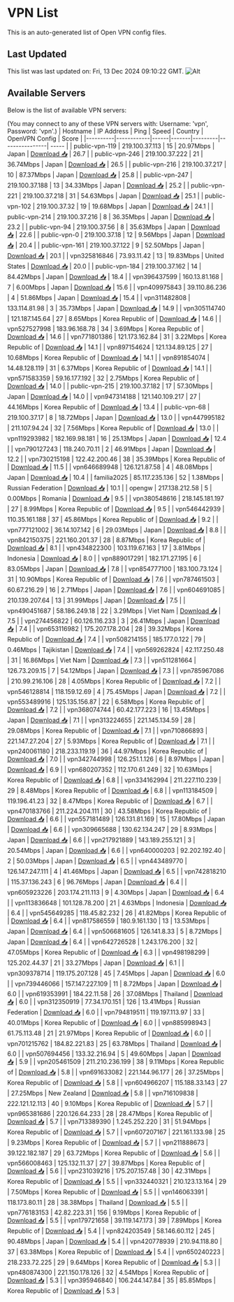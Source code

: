 # VPN List

This is an auto-generated list of Open VPN config files.

## Last Updated

This list was last updated on: Fri, 13 Dec 2024 09:10:22 GMT.
![Alt](https://repobeats.axiom.co/api/embed/186b98318ef1479477931607c1ad7d823f12451f.svg "Repobeats analytics image")

## Available Servers

Below is the list of available VPN servers:

(You may connect to any of these VPN servers with: Username: 'vpn', Password: 'vpn'.)
| Hostname | IP Address | Ping | Speed | Country | OpenVPN Config | Score |
|----------|------------|------|-------|---------|----------------| ----- |
| public-vpn-119 | 219.100.37.113 | 15 | 20.97Mbps | Japan | [Download 📥](./configs/server_0_JP.ovpn) | 26.7 |
| public-vpn-246 | 219.100.37.222 | 21 | 36.74Mbps | Japan | [Download 📥](./configs/server_1_JP.ovpn) | 26.5 |
| public-vpn-216 | 219.100.37.217 | 10 | 87.37Mbps | Japan | [Download 📥](./configs/server_2_JP.ovpn) | 25.8 |
| public-vpn-247 | 219.100.37.188 | 13 | 34.33Mbps | Japan | [Download 📥](./configs/server_3_JP.ovpn) | 25.2 |
| public-vpn-221 | 219.100.37.218 | 31 | 54.63Mbps | Japan | [Download 📥](./configs/server_4_JP.ovpn) | 25.1 |
| public-vpn-102 | 219.100.37.32 | 19 | 19.68Mbps | Japan | [Download 📥](./configs/server_5_JP.ovpn) | 24.1 |
| public-vpn-214 | 219.100.37.216 | 8 | 36.35Mbps | Japan | [Download 📥](./configs/server_6_JP.ovpn) | 23.2 |
| public-vpn-94 | 219.100.37.56 | 8 | 35.63Mbps | Japan | [Download 📥](./configs/server_7_JP.ovpn) | 22.6 |
| public-vpn-0 | 219.100.37.18 | 12 | 9.56Mbps | Japan | [Download 📥](./configs/server_8_JP.ovpn) | 20.4 |
| public-vpn-161 | 219.100.37.122 | 9 | 52.50Mbps | Japan | [Download 📥](./configs/server_9_JP.ovpn) | 20.1 |
| vpn325816846 | 73.93.11.42 | 13 | 19.83Mbps | United States | [Download 📥](./configs/server_10_US.ovpn) | 20.0 |
| public-vpn-184 | 219.100.37.162 | 14 | 84.42Mbps | Japan | [Download 📥](./configs/server_11_JP.ovpn) | 18.4 |
| vpn396437599 | 160.13.81.168 | 7 | 6.00Mbps | Japan | [Download 📥](./configs/server_12_JP.ovpn) | 15.6 |
| vpn409975843 | 39.110.86.236 | 4 | 51.86Mbps | Japan | [Download 📥](./configs/server_13_JP.ovpn) | 15.4 |
| vpn311482808 | 133.114.81.98 | 3 | 35.73Mbps | Japan | [Download 📥](./configs/server_14_JP.ovpn) | 14.9 |
| vpn305114740 | 121.187.145.64 | 27 | 8.65Mbps | Korea Republic of | [Download 📥](./configs/server_15_KR.ovpn) | 14.6 |
| vpn527527998 | 183.96.168.78 | 34 | 3.69Mbps | Korea Republic of | [Download 📥](./configs/server_16_KR.ovpn) | 14.6 |
| vpn771801386 | 121.173.162.84 | 31 | 3.22Mbps | Korea Republic of | [Download 📥](./configs/server_17_KR.ovpn) | 14.1 |
| vpn897154624 | 121.134.89.125 | 27 | 10.68Mbps | Korea Republic of | [Download 📥](./configs/server_18_KR.ovpn) | 14.1 |
| vpn891854074 | 14.48.128.119 | 31 | 6.37Mbps | Korea Republic of | [Download 📥](./configs/server_19_KR.ovpn) | 14.1 |
| vpn571583359 | 59.16.177.192 | 32 | 2.75Mbps | Korea Republic of | [Download 📥](./configs/server_20_KR.ovpn) | 14.0 |
| public-vpn-215 | 219.100.37.182 | 17 | 57.30Mbps | Japan | [Download 📥](./configs/server_21_JP.ovpn) | 14.0 |
| vpn947314188 | 121.140.109.217 | 27 | 44.16Mbps | Korea Republic of | [Download 📥](./configs/server_22_KR.ovpn) | 13.4 |
| public-vpn-68 | 219.100.37.17 | 8 | 18.72Mbps | Japan | [Download 📥](./configs/server_23_JP.ovpn) | 13.0 |
| vpn447995182 | 211.107.94.24 | 32 | 7.56Mbps | Korea Republic of | [Download 📥](./configs/server_24_KR.ovpn) | 13.0 |
| vpn119293982 | 182.169.98.181 | 16 | 25.13Mbps | Japan | [Download 📥](./configs/server_25_JP.ovpn) | 12.4 |
| vpn790127243 | 118.240.70.11 | 2 | 46.91Mbps | Japan | [Download 📥](./configs/server_26_JP.ovpn) | 12.2 |
| vpn730215198 | 122.42.200.46 | 38 | 35.39Mbps | Korea Republic of | [Download 📥](./configs/server_27_KR.ovpn) | 11.5 |
| vpn646689948 | 126.121.87.58 | 4 | 48.08Mbps | Japan | [Download 📥](./configs/server_28_JP.ovpn) | 10.4 |
| familia2025 | 85.117.235.136 | 52 | 1.38Mbps | Russian Federation | [Download 📥](./configs/server_29_RU.ovpn) | 10.1 |
| opengw | 217.138.212.58 | 5 | 0.00Mbps | Romania | [Download 📥](./configs/server_30_RO.ovpn) | 9.5 |
| vpn380548616 | 218.145.181.197 | 27 | 8.99Mbps | Korea Republic of | [Download 📥](./configs/server_31_KR.ovpn) | 9.5 |
| vpn546442939 | 110.35.161.188 | 37 | 45.86Mbps | Korea Republic of | [Download 📥](./configs/server_32_KR.ovpn) | 9.2 |
| vpn777121002 | 36.14.107.142 | 6 | 29.03Mbps | Japan | [Download 📥](./configs/server_33_JP.ovpn) | 8.8 |
| vpn842150375 | 221.160.201.37 | 28 | 8.87Mbps | Korea Republic of | [Download 📥](./configs/server_34_KR.ovpn) | 8.1 |
| vpn434822300 | 103.119.67.163 | 17 | 3.81Mbps | Indonesia | [Download 📥](./configs/server_35_ID.ovpn) | 8.0 |
| vpn889017291 | 182.171.27.195 | 6 | 83.05Mbps | Japan | [Download 📥](./configs/server_36_JP.ovpn) | 7.8 |
| vpn854777100 | 183.100.73.124 | 31 | 10.90Mbps | Korea Republic of | [Download 📥](./configs/server_37_KR.ovpn) | 7.6 |
| vpn787461503 | 60.67.216.29 | 16 | 2.71Mbps | Japan | [Download 📥](./configs/server_38_JP.ovpn) | 7.6 |
| vpn604691085 | 210.139.207.64 | 13 | 31.99Mbps | Japan | [Download 📥](./configs/server_39_JP.ovpn) | 7.5 |
| vpn490451687 | 58.186.249.18 | 22 | 3.29Mbps | Viet Nam | [Download 📥](./configs/server_40_VN.ovpn) | 7.5 |
| vpn274456822 | 60.126.116.233 | 3 | 26.41Mbps | Japan | [Download 📥](./configs/server_41_JP.ovpn) | 7.4 |
| vpn653116982 | 175.207.178.204 | 28 | 39.32Mbps | Korea Republic of | [Download 📥](./configs/server_42_KR.ovpn) | 7.4 |
| vpn508214155 | 185.177.0.122 | 79 | 0.46Mbps | Tajikistan | [Download 📥](./configs/server_43_TJ.ovpn) | 7.4 |
| vpn569262824 | 42.117.250.48 | 31 | 16.86Mbps | Viet Nam | [Download 📥](./configs/server_44_VN.ovpn) | 7.3 |
| vpn511281664 | 126.73.209.15 | 7 | 54.12Mbps | Japan | [Download 📥](./configs/server_45_JP.ovpn) | 7.3 |
| vpn785967086 | 210.99.216.106 | 28 | 4.05Mbps | Korea Republic of | [Download 📥](./configs/server_46_KR.ovpn) | 7.2 |
| vpn546128814 | 118.159.12.69 | 4 | 75.45Mbps | Japan | [Download 📥](./configs/server_47_JP.ovpn) | 7.2 |
| vpn553489916 | 125.135.156.87 | 22 | 6.58Mbps | Korea Republic of | [Download 📥](./configs/server_48_KR.ovpn) | 7.2 |
| vpn368074744 | 60.42.177.223 | 16 | 13.45Mbps | Japan | [Download 📥](./configs/server_49_JP.ovpn) | 7.1 |
| vpn313224655 | 221.145.134.59 | 28 | 29.08Mbps | Korea Republic of | [Download 📥](./configs/server_50_KR.ovpn) | 7.1 |
| vpn710866893 | 221.147.27.204 | 27 | 5.93Mbps | Korea Republic of | [Download 📥](./configs/server_51_KR.ovpn) | 7.1 |
| vpn240061180 | 218.233.119.19 | 36 | 44.97Mbps | Korea Republic of | [Download 📥](./configs/server_52_KR.ovpn) | 7.0 |
| vpn342744998 | 126.251.1.126 | 6 | 8.97Mbps | Japan | [Download 📥](./configs/server_53_JP.ovpn) | 6.9 |
| vpn680207352 | 112.170.61.249 | 32 | 10.63Mbps | Korea Republic of | [Download 📥](./configs/server_54_KR.ovpn) | 6.8 |
| vpn334162994 | 211.227.110.239 | 29 | 8.48Mbps | Korea Republic of | [Download 📥](./configs/server_55_KR.ovpn) | 6.8 |
| vpn113184509 | 119.196.41.23 | 32 | 8.47Mbps | Korea Republic of | [Download 📥](./configs/server_56_KR.ovpn) | 6.7 |
| vpn470183766 | 211.224.204.111 | 30 | 43.58Mbps | Korea Republic of | [Download 📥](./configs/server_57_KR.ovpn) | 6.6 |
| vpn557181489 | 126.131.81.169 | 15 | 17.80Mbps | Japan | [Download 📥](./configs/server_58_JP.ovpn) | 6.6 |
| vpn309665688 | 130.62.134.247 | 29 | 8.93Mbps | Japan | [Download 📥](./configs/server_59_JP.ovpn) | 6.6 |
| vpn217921889 | 143.189.255.121 | 3 | 20.54Mbps | Japan | [Download 📥](./configs/server_60_JP.ovpn) | 6.6 |
| vpn640000203 | 92.202.192.40 | 2 | 50.03Mbps | Japan | [Download 📥](./configs/server_61_JP.ovpn) | 6.5 |
| vpn443489770 | 126.147.247.111 | 4 | 41.46Mbps | Japan | [Download 📥](./configs/server_62_JP.ovpn) | 6.5 |
| vpn742818210 | 115.37.136.243 | 6 | 96.76Mbps | Japan | [Download 📥](./configs/server_63_JP.ovpn) | 6.4 |
| vpn605923226 | 203.174.211.113 | 9 | 4.30Mbps | Japan | [Download 📥](./configs/server_64_JP.ovpn) | 6.4 |
| vpn113836648 | 101.128.78.200 | 21 | 4.63Mbps | Indonesia | [Download 📥](./configs/server_65_ID.ovpn) | 6.4 |
| vpn545649285 | 118.45.82.232 | 26 | 41.82Mbps | Korea Republic of | [Download 📥](./configs/server_66_KR.ovpn) | 6.4 |
| vpn817586559 | 180.9.161.130 | 13 | 13.53Mbps | Japan | [Download 📥](./configs/server_67_JP.ovpn) | 6.4 |
| vpn506681605 | 126.141.8.33 | 5 | 8.72Mbps | Japan | [Download 📥](./configs/server_68_JP.ovpn) | 6.4 |
| vpn642726528 | 1.243.176.200 | 32 | 47.05Mbps | Korea Republic of | [Download 📥](./configs/server_69_KR.ovpn) | 6.3 |
| vpn498198299 | 125.202.44.37 | 21 | 33.27Mbps | Japan | [Download 📥](./configs/server_70_JP.ovpn) | 6.1 |
| vpn309378714 | 119.175.207.128 | 45 | 7.45Mbps | Japan | [Download 📥](./configs/server_71_JP.ovpn) | 6.0 |
| vpn739446066 | 157.147.227.109 | 11 | 8.72Mbps | Japan | [Download 📥](./configs/server_72_JP.ovpn) | 6.0 |
| vpn619353991 | 184.22.11.58 | 26 | 37.08Mbps | Thailand | [Download 📥](./configs/server_73_TH.ovpn) | 6.0 |
| vpn312350919 | 77.34.170.151 | 126 | 13.41Mbps | Russian Federation | [Download 📥](./configs/server_74_RU.ovpn) | 6.0 |
| vpn794819511 | 119.197.113.97 | 33 | 40.01Mbps | Korea Republic of | [Download 📥](./configs/server_75_KR.ovpn) | 6.0 |
| vpn885998943 | 61.75.113.48 | 21 | 21.97Mbps | Korea Republic of | [Download 📥](./configs/server_76_KR.ovpn) | 6.0 |
| vpn701215762 | 184.82.221.83 | 25 | 63.78Mbps | Thailand | [Download 📥](./configs/server_77_TH.ovpn) | 6.0 |
| vpn507694456 | 133.32.216.94 | 5 | 49.60Mbps | Japan | [Download 📥](./configs/server_78_JP.ovpn) | 5.9 |
| vpn205461509 | 211.210.236.199 | 38 | 9.11Mbps | Korea Republic of | [Download 📥](./configs/server_79_KR.ovpn) | 5.8 |
| vpn691633082 | 221.144.96.177 | 26 | 37.25Mbps | Korea Republic of | [Download 📥](./configs/server_80_KR.ovpn) | 5.8 |
| vpn604966207 | 115.188.33.143 | 27 | 27.25Mbps | New Zealand | [Download 📥](./configs/server_81_NZ.ovpn) | 5.8 |
| vpn716109838 | 222.121.12.113 | 40 | 9.10Mbps | Korea Republic of | [Download 📥](./configs/server_82_KR.ovpn) | 5.7 |
| vpn965381686 | 220.126.64.233 | 28 | 28.47Mbps | Korea Republic of | [Download 📥](./configs/server_83_KR.ovpn) | 5.7 |
| vpn713389390 | 1.245.252.220 | 31 | 51.94Mbps | Korea Republic of | [Download 📥](./configs/server_84_KR.ovpn) | 5.7 |
| vpn607207167 | 221.161.133.98 | 25 | 9.23Mbps | Korea Republic of | [Download 📥](./configs/server_85_KR.ovpn) | 5.7 |
| vpn211888673 | 39.122.182.187 | 29 | 63.72Mbps | Korea Republic of | [Download 📥](./configs/server_86_KR.ovpn) | 5.6 |
| vpn566008463 | 125.132.11.37 | 27 | 39.87Mbps | Korea Republic of | [Download 📥](./configs/server_87_KR.ovpn) | 5.6 |
| vpn231039216 | 175.207.157.48 | 30 | 42.31Mbps | Korea Republic of | [Download 📥](./configs/server_88_KR.ovpn) | 5.5 |
| vpn332440321 | 210.123.13.164 | 29 | 7.50Mbps | Korea Republic of | [Download 📥](./configs/server_89_KR.ovpn) | 5.5 |
| vpn146063391 | 118.173.80.11 | 28 | 38.38Mbps | Thailand | [Download 📥](./configs/server_90_TH.ovpn) | 5.5 |
| vpn776183153 | 42.82.223.31 | 156 | 9.19Mbps | Korea Republic of | [Download 📥](./configs/server_91_KR.ovpn) | 5.5 |
| vpn179721658 | 39.119.147.173 | 39 | 7.89Mbps | Korea Republic of | [Download 📥](./configs/server_92_KR.ovpn) | 5.4 |
| vpn824203549 | 58.146.60.112 | 245 | 90.48Mbps | Japan | [Download 📥](./configs/server_93_JP.ovpn) | 5.4 |
| vpn420778939 | 210.94.118.80 | 37 | 63.38Mbps | Korea Republic of | [Download 📥](./configs/server_94_KR.ovpn) | 5.4 |
| vpn650240223 | 218.233.72.225 | 29 | 9.64Mbps | Korea Republic of | [Download 📥](./configs/server_95_KR.ovpn) | 5.3 |
| vpn480874300 | 221.150.178.126 | 32 | 4.54Mbps | Korea Republic of | [Download 📥](./configs/server_96_KR.ovpn) | 5.3 |
| vpn395946840 | 106.244.147.84 | 35 | 85.85Mbps | Korea Republic of | [Download 📥](./configs/server_97_KR.ovpn) | 5.3 |

